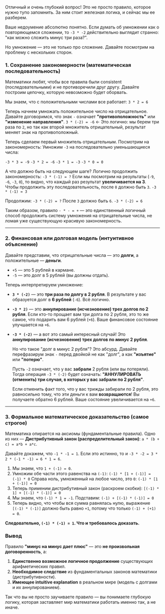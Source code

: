 Отличный и очень глубокий вопрос! Это не просто правило, которое нужно тупо запомнить. За ним стоит железная логика, и сейчас мы ее разберем.

Ваше недоумение абсолютно понятно. Если думать об умножении как о повторяющемся сложении, то `-3 * -2` действительно выглядит странно: "как можно сложить минус три раза?".

Но умножение — это не только про сложение. Давайте посмотрим на проблему с нескольких сторон.

### 1. Сохранение закономерности (математическая последовательность)

Математики любят, чтобы все правила были consistent (последовательными) и не противоречили друг другу. Давайте построим цепочку, которую невозможно будет оборвать.

Мы знаем, что с положительными числами все работает:
`3 * 2 = 6`

Теперь начнем умножать положительное число на отрицательное. Давайте договоримся, что знак `-` означает **"противоположность"** или **"изменение направления"**.
`3 * (-2) = -6` ← Это логично: мы берем три раза по `2`, но так как второй множитель отрицательный, результат меняет знак на противоположный.

Теперь сделаем первый множитель отрицательным. Посмотрим на закономерность:
Умножим `-3` на последовательно уменьшающиеся числа:

`-3 * 3 = -9`
`-3 * 2 = -6`
`-3 * 1 = -3`
`-3 * 0 = 0`

А что должно быть на следующем шаге? Логично продолжить закономерность:
`-3 * (-1) = ?`
Если мы посмотрим на результаты (`-9`, `-6`, `-3`, `0`), то видно, что каждый раз результат **увеличивается на 3**. Чтобы продолжить эту последовательность, после `0` должно быть `3`.
`-3 * (-1) = 3`

Продолжим:
`-3 * (-2) = ?` После `3` должно быть `6`.
`-3 * (-2) = 6`

Таким образом, правило `- * - = +` — это единственный логичный способ продолжить систему умножения на отрицательные числа, не ломая уже существующую красивую закономерность.

---

### 2. Финансовая или долговая модель (интуитивное объяснение)

Давайте представим, что отрицательные числа — это **долги**, а положительные — **деньги**.

*   `+5` — это 5 рублей в кармане.
*   `-5` — это долг в 5 рублей (вы должны отдать).

Теперь интерпретируем умножение:

*   **`3 * (-2)`** — это **три раза по долгу в 2 рубля**. В результате у вас образуется долг в **6 рублей** (`-6`). Всё логично.

*   **`-3 * 2)`** — это **аннулирование (исчезновение) трех долгов по 2 рубля**. Если кто-то прощает вам три долга по 2 рубля, это то же самое, что подарить вам 6 рублей (`+6`). Ваше финансовое состояние улучшается на `+6`.

*   **`-3 * (-2)`** — а вот это самый интересный случай! Это **аннулирование (исчезновение) трех долгов по *минус* 2 рубля**.

    Но что такое "долг в минус 2 рубля"? Это абсурд. Давайте перефразирум знак `-` перед двойкой не как "долг", а как **"изъятие"** или **"потерю"**.

    Пусть `-2` означает, что у вас **забрали** 2 рубля (или вы потеряли).
    Тогда операция `-3 * (-2)` будет означать: **"АННУЛИРОВАТЬ (отменить) три случая, в которых у вас забрали по 2 рубля"**.

    Если отменить факт того, что у вас трижды забирали по 2 рубля, это равносильно тому, что эти деньги к вам **возвращаются**! Вы получаете обратно 6 рублей. Ваше состояние увеличивается на `+6`.

---

### 3. Формальное математическое доказательство (самое строгое)

Математика опирается на аксиомы (фундаментальные правила). Одно из них — **Дистрибутивный закон (распределительный закон)**: `a * (b + c) = a*b + a*c`.

Давайте докажем, что `-1 * -1 = 1`. Если это истинно, то и `-3 * -2 = 3 * 2 * (-1 * -1) = 6 * 1 = 6`.

1.  Мы знаем, что `1 + (-1) = 0`.
2.  Умножим обе части этого равенства на `(-1)`:
    `(-1) * [1 + (-1)] = (-1) * 0`
    Справа ноль, умноженный на любое число, это `0`:
    `(-1) * [1 + (-1)] = 0`
3.  Теперь применим дистрибутивный закон (раскроем скобки):
    `[(-1) * 1] + [(-1) * (-1)] = 0`
4.  Мы знаем, что `(-1) * 1 = -1`. Подставим:
    `(-1) + [(-1) * (-1)] = 0`
5.  Теперь видно, что чтобы вся сумма равнялась нулю, выражение `[(-1) * (-1)]` должно быть равно `+1`, потому что только `(-1) + (+1) = 0`.

**Следовательно, `(-1) * (-1) = 1`. Что и требовалось доказать.**

### Вывод

Правило **"минус на минус дает плюс"** — это **не произвольная договоренность**, а:
1.  **Единственно возможное логичное продолжение** существующих арифметических правил.
2.  **Необходимое следствие** из фундаментальных законов математики (дистрибутивности).
3.  **Имеющее intuitive explanation** в реальном мире (модель с долгами и их аннулированием).

Так что вы не просто заучиваете правило — вы понимаете глубокую логику, которая заставляет мир математики работать именно так, а не иначе.